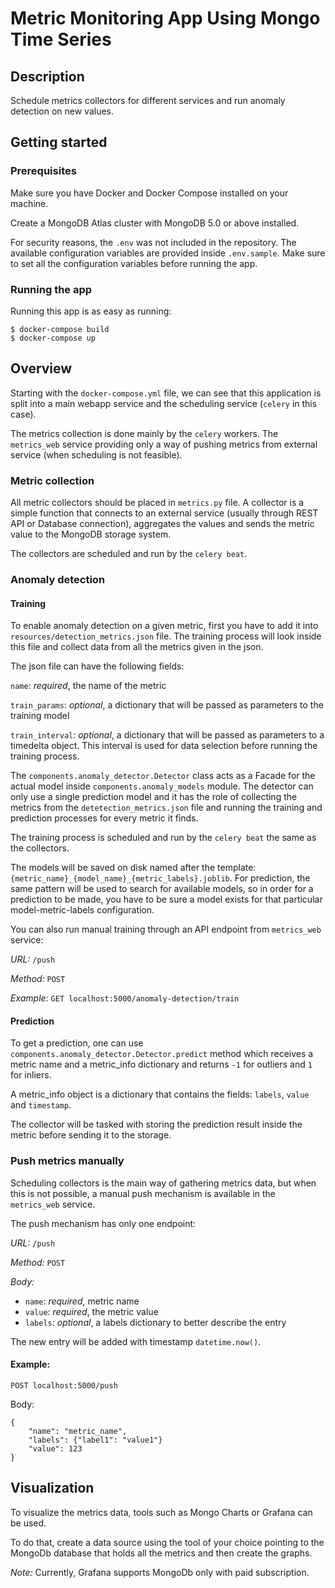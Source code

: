 # Metric Monitoring App Using Mongo Time Series

## Description

Schedule metrics collectors for different services and run anomaly detection on new values.

## Getting started

### Prerequisites

Make sure you have Docker and Docker Compose installed on your machine.

Create a MongoDB Atlas cluster with MongoDB 5.0 or above installed.

For security reasons, the `.env` was not included in the repository. The available configuration variables are provided inside `.env.sample`. Make sure to set all the configuration variables before running the app.

### Running the app

Running this app is as easy as running:

```
$ docker-compose build
$ docker-compose up
```

## Overview

Starting with the `docker-compose.yml` file, we can see that this application is split into a main webapp service and the scheduling service (`celery` in this case).

The metrics collection is done mainly by the `celery` workers. The `metrics_web` service providing only a way of pushing metrics from external service (when scheduling is not feasible).

### Metric collection

All metric collectors should be placed in `metrics.py` file. A collector is a simple function that connects to an external service (usually through REST API or Database connection), aggregates the values and sends the metric value to the MongoDB storage system.

The collectors are scheduled and run by the `celery beat`.

### Anomaly detection

#### Training

To enable anomaly detection on a given metric, first you have to add it into `resources/detection_metrics.json` file. The training process will look inside this file and collect data from all the metrics given in the json.

The json file can have the following fields:

`name`: _required_, the name of the metric

`train_params`: _optional_, a dictionary that will be passed as parameters to the training model

`train_interval`: _optional_, a dictionary that will be passed as parameters to a timedelta object. This interval is used for data selection before running the training process.

The `components.anomaly_detector.Detector` class acts as a Facade for the actual model inside `components.anomaly_models` module. The detector can only use a single prediction model and it has the role of collecting the metrics from the `detetection_metrics.json` file and running the training and prediction processes for every metric it finds.

The training process is scheduled and run by the `celery beat` the same as the collectors.

The models will be saved on disk named after the template: `{metric_name}_{model_name}_{metric_labels}.joblib`. For prediction, the same pattern will be used to search for available models, so in order for a prediction to be made, you have to be sure a model exists for that particular model-metric-labels configuration.

You can also run manual training through an API endpoint from `metrics_web` service:

_URL:_ `/push`

_Method:_ `POST`

_Example:_ `GET localhost:5000/anomaly-detection/train`


#### Prediction

To get a prediction, one can use `components.anomaly_detector.Detector.predict` method which receives a metric name and a metric_info dictionary and returns `-1` for outliers and `1` for inliers.

A metric_info object is a dictionary that contains the fields: `labels`, `value` and `timestamp`.

The collector will be tasked with storing the prediction result inside the metric before sending it to the storage.

### Push metrics manually

Scheduling collectors is the main way of gathering metrics data, but when this is not possible, a manual push mechanism is available in the `metrics_web` service.

The push mechanism has only one endpoint:

_URL:_ `/push`

_Method:_ `POST`

_Body:_

- `name`: _required_, metric name
- `value`: _required_, the metric value
- `labels`: _optional_, a labels dictionary to better describe the entry

The new entry will be added with timestamp `datetime.now()`.

#### Example:

`POST localhost:5000/push`

Body:
```
{
    "name": "metric_name",
    "labels": {"label1": "value1"}
    "value": 123
}
```

## Visualization

To visualize the metrics data, tools such as Mongo Charts or Grafana can be used.

To do that, create a data source using the tool of your choice pointing to the MongoDb database that holds all the metrics and then create the graphs.

_Note:_ Currently, Grafana supports MongoDb only with paid subscription.
